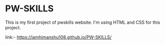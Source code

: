 # PW-SKILLS
This is my first project of pwskills website. I'm using HTML and CSS for this project.


link:-    https://iamhimanshu108.github.io/PW-SKILLS/

